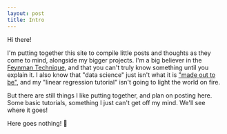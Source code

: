 ```yaml
---
layout: post
title: Intro
---
```


Hi there!

I'm putting together this site to compile little posts and thoughts as they come to mind,
alongside my bigger projects. I'm a big believer in the [Feynman Technique](https://fs.blog/2012/04/feynman-technique/),
and that you can't truly know something until you explain it. I also know that "data science"
just isn't what it is ["made out to be"](https://veekaybee.github.io/2019/02/13/data-science-is-different/),
and my "linear regression tutorial" isn't going to light the world on fire.

But there are still things I like putting together, and plan on posting here. Some basic tutorials,
something I just can't get off my mind. We'll see where it goes!

Here goes nothing! :rocket:
